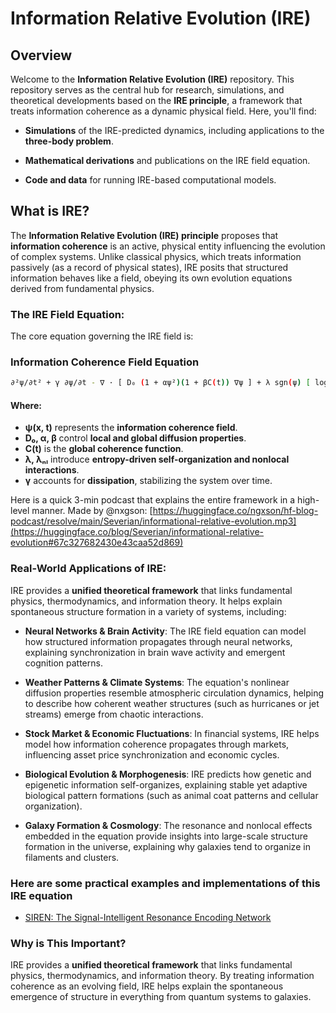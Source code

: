 # Information Relative Evolution (IRE)

## Overview

Welcome to the **Information Relative Evolution (IRE)** repository. This repository serves as the central hub for research, simulations, and theoretical developments based on the **IRE principle**, a framework that treats information coherence as a dynamic physical field. Here, you'll find:

- **Simulations** of the IRE-predicted dynamics, including applications to the **three-body problem**.

- **Mathematical derivations** and publications on the IRE field equation.

- **Code and data** for running IRE-based computational models.

## What is IRE?

The **Information Relative Evolution (IRE) principle** proposes that **information coherence** is an active, physical entity influencing the evolution of complex systems. Unlike classical physics, which treats information passively (as a record of physical states), IRE posits that structured information behaves like a field, obeying its own evolution equations derived from fundamental physics.

### The IRE Field Equation:

The core equation governing the IRE field is:

### Information Coherence Field Equation
```bash
∂²ψ/∂t² + γ ∂ψ/∂t - ∇ · [ D₀ (1 + αψ²)(1 + βC(t)) ∇ψ ] + λ sgn(ψ) [ log(|ψ| + ε) + 1 ] - λₙₗ ∫ d𝑥' K(𝑥 - 𝑥') ψ(𝑥', t) = 0
```
#### Where:
- **ψ(x, t)** represents the **information coherence field**.  
- **D₀, α, β** control **local and global diffusion properties**.  
- **C(t)** is the **global coherence function**.  
- **λ, λₙₗ** introduce **entropy-driven self-organization and nonlocal interactions**.  
- **γ** accounts for **dissipation**, stabilizing the system over time.  

Here is a quick 3-min podcast that explains the entire framework in a high-level manner. Made by @nxgson: [https://huggingface.co/ngxson/hf-blog-podcast/resolve/main/Severian/informational-relative-evolution.mp3](https://huggingface.co/blog/Severian/informational-relative-evolution#67c327682430e43caa52d869)

### Real-World Applications of IRE:

IRE provides a **unified theoretical framework** that links fundamental physics, thermodynamics, and information theory. It helps explain spontaneous structure formation in a variety of systems, including:

- **Neural Networks & Brain Activity**: The IRE field equation can model how structured information propagates through neural networks, explaining synchronization in brain wave activity and emergent cognition patterns.
  
- **Weather Patterns & Climate Systems**: The equation's nonlinear diffusion properties resemble atmospheric circulation dynamics, helping to describe how coherent weather structures (such as hurricanes or jet streams) emerge from chaotic interactions.

- **Stock Market & Economic Fluctuations**: In financial systems, IRE helps model how information coherence propagates through markets, influencing asset price synchronization and economic cycles.

- **Biological Evolution & Morphogenesis**: IRE predicts how genetic and epigenetic information self-organizes, explaining stable yet adaptive biological pattern formations (such as animal coat patterns and cellular organization).

- **Galaxy Formation & Cosmology**: The resonance and nonlocal effects embedded in the equation provide insights into large-scale structure formation in the universe, explaining why galaxies tend to organize in filaments and clusters.


### Here are some practical examples and implementations of this IRE equation

- [SIREN: The Signal-Intelligent Resonance Encoding Network](https://github.com/severian42/SIREN)

### Why is This Important?

IRE provides a **unified theoretical framework** that links fundamental physics, thermodynamics, and information theory. By treating information coherence as an evolving field, IRE helps explain the spontaneous emergence of structure in everything from quantum systems to galaxies.
